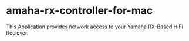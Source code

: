# amaha-rx-controller-for-mac
This Application provides network access to your Yamaha RX-Based HiFi Reciever.
